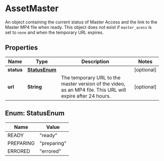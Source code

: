 

# AssetMaster

An object containing the current status of Master Access and the link to the Master MP4 file when ready. This object does not exist if `master_acess` is set to `none` and when the temporary URL expires.
## Properties

Name | Type | Description | Notes
------------ | ------------- | ------------- | -------------
**status** | [**StatusEnum**](#StatusEnum) |  |  [optional]
**url** | **String** | The temporary URL to the master version of the video, as an MP4 file. This URL will expire after 24 hours. |  [optional]



## Enum: StatusEnum

Name | Value
---- | -----
READY | &quot;ready&quot;
PREPARING | &quot;preparing&quot;
ERRORED | &quot;errored&quot;



